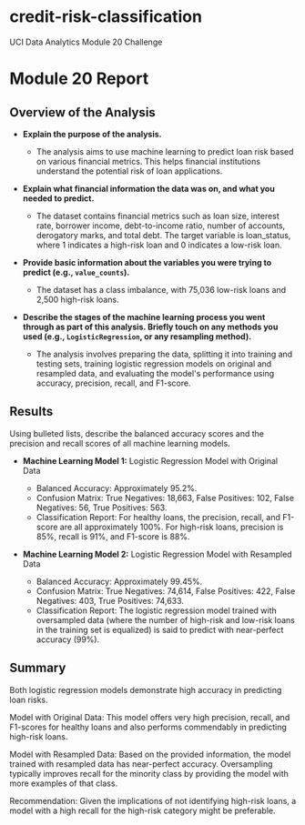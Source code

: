 # credit-risk-classification
UCI Data Analytics Module 20 Challenge

# Module 20 Report

## Overview of the Analysis

* **Explain the purpose of the analysis.**
  * The analysis aims to use machine learning to predict loan risk based on various financial metrics. This helps financial institutions understand the potential risk of loan applications.


* **Explain what financial information the data was on, and what you needed to predict.**
  * The dataset contains financial metrics such as loan size, interest rate, borrower income, debt-to-income ratio, number of accounts, derogatory marks, and total debt. The target variable is loan_status, where 1 indicates a high-risk loan and 0 indicates a low-risk loan.

* **Provide basic information about the variables you were trying to predict (e.g., `value_counts`).**
  * The dataset has a class imbalance, with 75,036 low-risk loans and 2,500 high-risk loans.

* **Describe the stages of the machine learning process you went through as part of this analysis. Briefly touch on any methods you used (e.g., `LogisticRegression`, or any resampling method).**
  * The analysis involves preparing the data, splitting it into training and testing sets, training logistic regression models on original and resampled data, and evaluating the model's performance using accuracy, precision, recall, and F1-score.

## Results

Using bulleted lists, describe the balanced accuracy scores and the precision and recall scores of all machine learning models.

* **Machine Learning Model 1:** Logistic Regression Model with Original Data
  * Balanced Accuracy: Approximately 95.2%.
  * Confusion Matrix: True Negatives: 18,663, False Positives: 102, False Negatives: 56, True Positives: 563.
  * Classification Report: For healthy loans, the precision, recall, and F1-score are all approximately 100%. For high-risk loans, precision is 85%, recall is 91%, and F1-score is 88%.


* **Machine Learning Model 2:** Logistic Regression Model with Resampled Data
  * Balanced Accuracy: Approximately 99.45%.
  * Confusion Matrix: True Negatives: 74,614, False Positives: 422, False Negatives: 403, True Positives: 74,633.
  * Classification Report: The logistic regression model trained with oversampled data (where the number of high-risk and low-risk loans in the training set is equalized) is said to predict with near-perfect accuracy (99%).

## Summary

Both logistic regression models demonstrate high accuracy in predicting loan risks.

Model with Original Data: This model offers very high precision, recall, and F1-scores for healthy loans and also performs commendably in predicting high-risk loans.

Model with Resampled Data: Based on the provided information, the model trained with resampled data has near-perfect accuracy. Oversampling typically improves recall for the minority class by providing the model with more examples of that class.

Recommendation: Given the implications of not identifying high-risk loans, a model with a high recall for the high-risk category might be preferable.